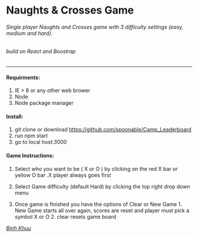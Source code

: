 Naughts & Crosses Game
=======
###### Single player Naughts and Crosses game with 3 difficulty settings (easy, medium and hard).
###### build on React and Boostrap
____________
#### Requirments:

  1. IE > 8 or any other web brower
  2. Node 
  3. Node package manager
#### Install:
  1. git clone or download https://github.com/spoonable/Camp_Leaderboard
  2. run npm start
  3. go to local host:3000

#### Game Instructions:
  1. Select who you want to be ( X or O ) by clicking on the red X bar or yellow O bar
    .X player always goes first
  2. Select Game difficulty (default Hard) by clicking the top right drop down menu
  
  3. Once game is finished you have the options of Clear or New Game
    1. New Game 
      starts all over again, scores are reset and player must pick a symbol X or O
    2. clear
      resets game board

 *[Binh Khuu](https://github.com/spoonable)*